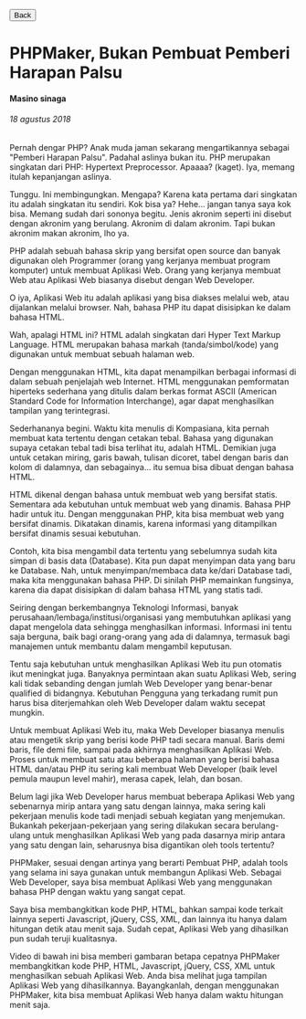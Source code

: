 [<button>Back</button>](news.html)

# PHPMaker, Bukan Pembuat Pemberi Harapan Palsu

#### Masino sinaga

###### 18 agustus 2018

Pernah dengar PHP? Anak muda jaman sekarang mengartikannya sebagai "Pemberi Harapan Palsu". Padahal aslinya bukan itu. PHP merupakan singkatan dari PHP: Hypertext Preprocessor. Apaaaa? (kaget). Iya, memang itulah kepanjangan aslinya.

Tunggu. Ini membingungkan. Mengapa? Karena kata pertama dari singkatan itu adalah singkatan itu sendiri. Kok bisa ya? Hehe... jangan tanya saya kok bisa. Memang sudah dari sononya begitu. Jenis akronim seperti ini disebut dengan akronim yang berulang. Akronim di dalam akronim. Tapi bukan akronim makan akronim, lho ya.

PHP adalah sebuah bahasa skrip yang bersifat open source dan banyak digunakan oleh Programmer (orang yang kerjanya membuat program komputer) untuk membuat Aplikasi Web. Orang yang kerjanya membuat Web atau Aplikasi Web biasanya disebut dengan Web Developer.

O iya, Aplikasi Web itu adalah aplikasi yang bisa diakses melalui web, atau dijalankan melalui browser. Nah, bahasa PHP itu dapat disisipkan ke dalam bahasa HTML.

Wah, apalagi HTML ini? HTML adalah singkatan dari Hyper Text Markup Language. HTML merupakan bahasa markah (tanda/simbol/kode) yang digunakan untuk membuat sebuah halaman web.

Dengan menggunakan HTML, kita dapat menampilkan berbagai informasi di dalam sebuah penjelajah web Internet. HTML menggunakan pemformatan hiperteks sederhana yang ditulis dalam berkas format ASCII (American Standard Code for Information Interchange), agar dapat menghasilkan tampilan yang terintegrasi.

Sederhananya begini. Waktu kita menulis di Kompasiana, kita pernah membuat kata tertentu dengan cetakan tebal. Bahasa yang digunakan supaya cetakan tebal tadi bisa terlihat itu, adalah HTML. Demikian juga untuk cetakan miring, garis bawah, tulisan dicoret, tabel dengan baris dan kolom di dalamnya, dan sebagainya... itu semua bisa dibuat dengan bahasa HTML.

HTML dikenal dengan bahasa untuk membuat web yang bersifat statis. Sementara ada kebutuhan untuk membuat web yang dinamis. Bahasa PHP hadir untuk itu. Dengan menggunakan PHP, kita bisa membuat web yang bersifat dinamis. Dikatakan dinamis, karena informasi yang ditampilkan bersifat dinamis sesuai kebutuhan.

Contoh, kita bisa mengambil data tertentu yang sebelumnya sudah kita simpan di basis data (Database). Kita pun dapat menyimpan data yang baru ke Database. Nah, untuk menyimpan/membaca data ke/dari Database tadi, maka kita menggunakan bahasa PHP. Di sinilah PHP memainkan fungsinya, karena dia dapat disisipkan di dalam bahasa HTML yang statis tadi.

Seiring dengan berkembangnya Teknologi Informasi, banyak perusahaan/lembaga/institusi/organisasi yang membutuhkan aplikasi yang dapat mengelola data sehingga menghasilkan informasi. Informasi ini tentu saja berguna, baik bagi orang-orang yang ada di dalamnya, termasuk bagi manajemen untuk membantu dalam mengambil keputusan.

Tentu saja kebutuhan untuk menghasilkan Aplikasi Web itu pun otomatis ikut meningkat juga. Banyaknya permintaan akan suatu Aplikasi Web, sering kali tidak sebanding dengan jumlah Web Developer yang benar-benar qualified di bidangnya. Kebutuhan Pengguna yang terkadang rumit pun harus bisa diterjemahkan oleh Web Developer dalam waktu secepat mungkin.

Untuk membuat Aplikasi Web itu, maka Web Developer biasanya menulis atau mengetik skrip yang berisi kode PHP tadi secara manual. Baris demi baris, file demi file, sampai pada akhirnya menghasilkan Aplikasi Web. Proses untuk membuat satu atau beberapa halaman yang berisi bahasa HTML dan/atau PHP itu sering kali membuat Web Developer (baik level pemula maupun level mahir), merasa capek, lelah, dan bosan.

Belum lagi jika Web Developer harus membuat beberapa Aplikasi Web yang sebenarnya mirip antara yang satu dengan lainnya, maka sering kali pekerjaan menulis kode tadi menjadi sebuah kegiatan yang menjemukan. Bukankah pekerjaan-pekerjaan yang sering dilakukan secara berulang-ulang untuk menghasilkan Aplikasi Web yang pada dasarnya mirip antara yang satu dengan lain, seharusnya bisa digantikan oleh tools tertentu?

PHPMaker, sesuai dengan artinya yang berarti Pembuat PHP, adalah tools yang selama ini saya gunakan untuk membangun Aplikasi Web. Sebagai Web Developer, saya bisa membuat Aplikasi Web yang menggunakan bahasa PHP dengan waktu yang sangat cepat.

Saya bisa membangkitkan kode PHP, HTML, bahkan sampai kode terkait lainnya seperti Javascript, jQuery, CSS, XML, dan lainnya itu hanya dalam hitungan detik atau menit saja. Sudah cepat, Aplikasi Web yang dihasilkan pun sudah teruji kualitasnya.

Video di bawah ini bisa memberi gambaran betapa cepatnya PHPMaker membangkitkan kode PHP, HTML, Javascript, jQuery, CSS, XML untuk menghasilkan sebuah Aplikasi Web. Anda bisa melihat juga tampilan Aplikasi Web yang dihasilkannya. Bayangkanlah, dengan menggunakan PHPMaker, kita bisa membuat Aplikasi Web hanya dalam waktu hitungan menit saja.
